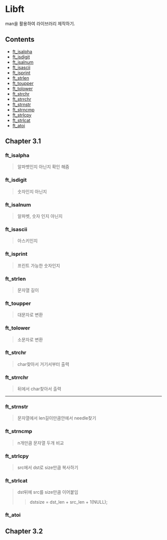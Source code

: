 # Libft

man을 활용하여 라이브러리 제작하기.

## Contents
* [ft_isalpha](#ftisalpha)
* [ft_isdigit](#ftisdigit)
* [ft_isalnum](#ftisalnum)
* [ft_isascii](#ftisascii)
* [ft_isprint](#ftisprint)
* [ft_strlen](#ftstrlen)
* [ft_toupper](#fttoupper)
* [ft_tolower](#fttolower)
* [ft_strchr](#ftstrchr)
* [ft_strrchr](#ftstrrchr)
* [ft_strnstr](#ftstrnstr)
* [ft_strncmp](#ftstrncmp)
* [ft_strlcpy](#ftstrlcpy)
* [ft_strlcat](#ftstrlcat)
* [ft_atoi](#ftatoi)

## Chapter 3.1

### ft_isalpha
> 알파벳인지 아닌지 확인 해줌  

### ft_isdigit
> 숫자인지 아닌지

### ft_isalnum
> 알파벳, 숫자 인지 아닌지

### ft_isascii
> 아스키인지

### ft_isprint
> 프린트 가능한 숫자인지

### ft_strlen
> 문자열 길이

### ft_toupper
> 대문자로 변환

### ft_tolower
> 소문자로 변환

### ft_strchr
> char찾아서 거기서부터 출력

### ft_strrchr
> 뒤에서 char찾아서 출력

-----------------------------------
### ft_strnstr
> 문자열에서 len길이만큼안에서 needle찾기

### ft_strncmp
> n개만큼 문자열 두개 비교

### ft_strlcpy
> src에서 dst로 size만큼 복사하기

### ft_strlcat
> dst뒤에 src를 size만큼 이어붙임
> > dstsize = dst_len + src_len + 1(NULL);

### ft_atoi
>

## Chapter 3.2
### 
